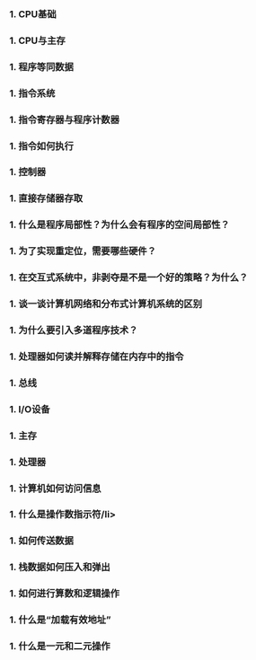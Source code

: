 ### 1. CPU基础
### 1. CPU与主存
### 1. 程序等同数据
### 1. 指令系统
### 1. 指令寄存器与程序计数器
### 1. 指令如何执行
### 1. 控制器
### 1. 直接存储器存取
### 1. 什么是程序局部性？为什么会有程序的空间局部性？
### 1. 为了实现重定位，需要哪些硬件？
### 1. 在交互式系统中，非剥夺是不是一个好的策略？为什么？
### 1. 谈一谈计算机网络和分布式计算机系统的区别
### 1. 为什么要引入多道程序技术？
### 1. 处理器如何读并解释存储在内存中的指令
### 1. 总线
### 1. I/O设备
### 1. 主存
### 1. 处理器
### 1. 计算机如何访问信息
### 1. 什么是操作数指示符/li>
### 1. 如何传送数据
### 1. 栈数据如何压入和弹出
### 1. 如何进行算数和逻辑操作
### 1. 什么是“加载有效地址”
### 1. 什么是一元和二元操作
